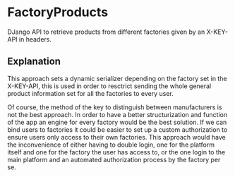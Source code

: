 # FactoryProducts
DJango API to retrieve products from different factories given by an X-KEY-API in headers.

## Explanation
This approach sets a dynamic serializer depending on the factory set in the X-KEY-API, this is used in order to resctrict sending the whole general product information set for all the factories to every user.

Of course, the method of the key to distinguish between manufacturers is not the best approach. In order to have a better structurization and function of the app an engine for every factory would be the best solution. If we can bind users to factories it could be easier to set up a custom authorization to ensure users only access to their own factories. This approach would have the inconvenience of either having to double login, one for the platform itself and one for the factory the user has access to, or the one login to the main platform and an automated authorization process by the factory per se.
